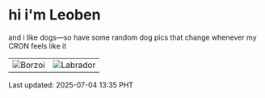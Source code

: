 # hi i'm Leoben

and i like dogs—so have some random dog pics that change whenever my CRON feels like it

|  |  |
|--------|----------|
| ![Borzoi](https://random-dog-vercel.vercel.app/api/random-borzoi?v=1751607339) | ![Labrador](https://random-dog-vercel.vercel.app/api/random-labrador?v=1751607339) |

Last updated: 2025-07-04 13:35 PHT
